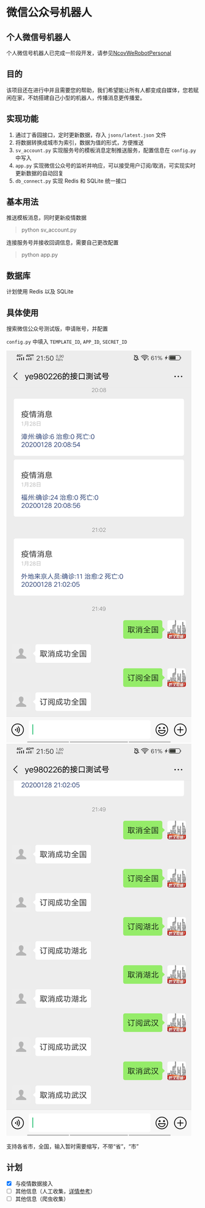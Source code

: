 # 微信公众号机器人

## 个人微信号机器人
个人微信号机器人已完成一阶段开发，请参见[NcovWeRobotPersonal](https://github.com/wuhan-support/NcovWeRobotPersonal)

## 目的
该项目还在进行中并且需要您的帮助，我们希望能让所有人都变成自媒体，您若赋闲在家，不妨搭建自己小型的机器人，传播消息更传播爱。

## 实现功能
1. 通过丁香园接口，定时更新数据，存入 `jsons/latest.json` 文件
2. 将数据转换成城市为索引，数据为值的形式，方便推送
3. `sv_account.py` 实现服务号的模板消息定制推送服务，配置信息在 `config.py` 中写入
4. `app.py` 实现微信公众号的监听并响应，可以接受用户订阅/取消，可实现实时更新数据的自动回复
5. `db_connect.py` 实现 Redis 和 SQLite 统一接口

## 基本用法

推送模板消息，同时更新疫情数据
> python sv_account.py

连接服务号并接收回调信息，需要自己更改配置
> python app.py

## 数据库
计划使用 Redis 以及 SQLite


## 具体使用
搜索微信公众号测试版，申请账号，并配置

`config.py` 中填入 `TEMPLATE_ID`, `APP_ID`, `SECRET_ID`

![图片1](./whrbt/image/dd060b73dd42a283f38fd3b5dec61c6.jpg)
![图片2](./whrbt/image/d993601c9252ef548d8dbffbd724266.jpg )

支持各省市，全国，输入暂时需要缩写，不带“省”，“市”

## 计划
- [x] 与疫情数据接入
- [ ] 其他信息（人工收集，[详情参考](http://feiyan.help)）
- [ ] 其他信息（爬虫收集）
